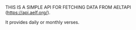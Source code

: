 THIS IS A SIMPLE API FOR FETCHING DATA FROM AELTAPI (https://api.aelf.org/).

It provides daily or monthly verses.
